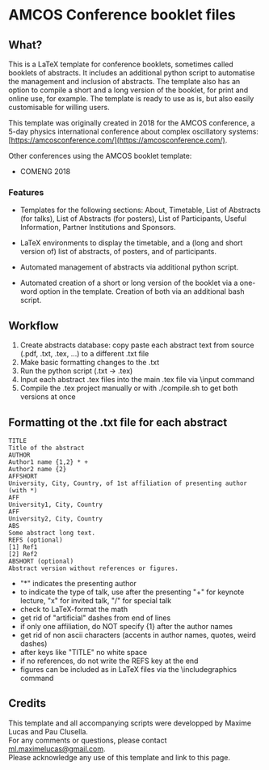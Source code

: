 # AMCOS Conference booklet files

## What?

This is a LaTeX template for conference booklets, sometimes called booklets of abstracts. It includes an additional python script to automatise the management and inclusion of abstracts. The template also has an option to compile a short and a long version of the booklet, for print and online use, for example. The template is ready to use as is, but also easily customisable for willing users.

This template was originally created in 2018 for the AMCOS conference, a 5-day physics international conference about complex oscillatory systems: [https://amcosconference.com/](https://amcosconference.com/). 

Other conferences using the AMCOS booklet template:
- COMENG 2018

### Features

- Templates for the following sections: About, Timetable, List of Abstracts (for talks), List of Abstracts (for posters), List of Participants, Useful Information, Partner Institutions and Sponsors.

- LaTeX environments to display the timetable, and a (long and short version of) list of abstracts, of posters, and of participants.

- Automated management of abstracts via additional python script.

- Automated creation of a short or long version of the booklet via a one-word option in the template. Creation of both via an additional bash script.

## Workflow

1. Create abstracts database: copy paste each abstract text from source (.pdf, .txt, .tex, ...) to a different .txt file
2. Make basic formatting changes to the .txt
3. Run the python script (.txt -> .tex)
4. Input each abstract .tex files into the main .tex file via \input command
5. Compile the .tex project manually or with ./compile.sh to get both versions at once

## Formatting ot the .txt file for each abstract

```
TITLE
Title of the abstract
AUTHOR
Author1 name {1,2} * +
Author2 name {2}
AFFSHORT
University, City, Country, of 1st affiliation of presenting author (with *)
AFF
University1, City, Country
AFF
University2, City, Country
ABS
Some abstract long text.
REFS (optional)
[1] Ref1
[2] Ref2
ABSHORT (optional)
Abstract version without references or figures.
```

- "*" indicates the presenting author
- to indicate the type of talk, use after the presenting "+" for keynote lecture, "x" for invited talk, "/" for special talk
- check to LaTeX-format the math
- get rid of "artificial" dashes from end of lines
- if only one affiliation, do NOT specify {1} after the author names
- get rid of non ascii characters (accents in author names, quotes, weird dashes)
- after keys like "TITLE" no white space
- if no references, do not write the REFS key at the end
- figures can be included as in LaTeX files via the \includegraphics command

## Credits

This template and all accompanying scripts were developped by Maxime Lucas and Pau Clusella.  
For any comments or questions, please contact ml.maximelucas@gmail.com.  
Please acknowledge any use of this template and link to this page.  

